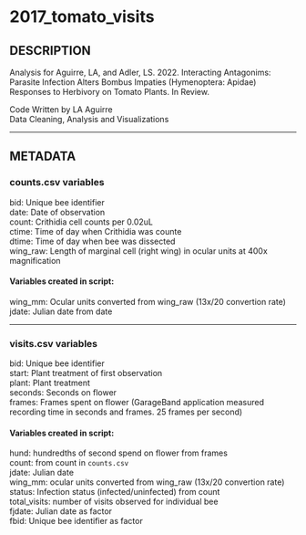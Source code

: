 # 2017_tomato_visits

## DESCRIPTION

Analysis for Aguirre, LA, and Adler, LS. 2022. Interacting Antagonims: Parasite Infection Alters Bombus Impaties (Hymenoptera: Apidae) Responses to Herbivory on Tomato Plants. In Review.

Code Written by LA Aguirre\
Data Cleaning, Analysis and Visualizations

---
## METADATA 
### counts.csv variables
bid: Unique bee identifier\
date: Date of observation\
count: Crithidia cell counts per 0.02uL\
ctime: Time of day when Crithidia was counte\
dtime: Time of day when bee was dissected\
wing_raw: Length of marginal cell (right wing) in ocular units at 400x magnification

#### Variables created in script:
wing_mm: Ocular units converted from wing_raw (13x/20 convertion rate)\
jdate: Julian date from date

---
### visits.csv variables
bid: Unique bee identifier\
start: Plant treatment of first observation\
plant: Plant treatment\
seconds: Seconds on flower\
frames: Frames spent on flower (GarageBand application measured recording time in seconds and frames. 25 frames per second)

#### Variables created in script:
hund: hundredths of second spend on flower from frames\
count: from count in `counts.csv`\
jdate: Julian date\
wing_mm: ocular units converted from wing_raw (13x/20 convertion rate)\
status: Infection status (infected/uninfected) from count\
total_visits: number of visits observed for individual bee\
fjdate: Julian date as factor\
fbid: Unique bee identifier as factor
